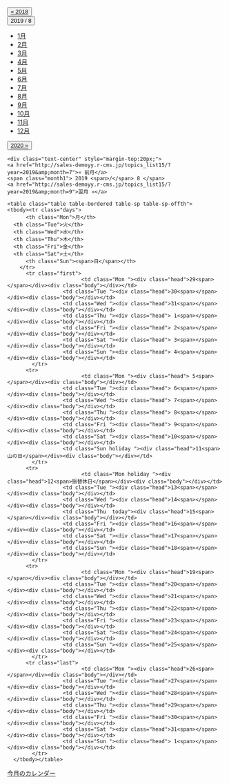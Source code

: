 <div class="module_contents" id="module1000217">
    <div class="btn-group align-center" role="group" aria-label="...">
    <button type="button" class="btn btn-default"><a href="http://sales-demoyy.r-cms.jp/topics_list15/?year=2018&amp;month=12">« 2018</a></button>
    <div class="btn-group" role="group">
      <button type="button" class="btn btn-default dropdown-toggle" data-toggle="dropdown" aria-haspopup="true" aria-expanded="false">
        2019 / 8 <span class="caret"></span>
      </button>
      <ul class="dropdown-menu">
        <li><a href="http://sales-demoyy.r-cms.jp/topics_list15/?year=2019&amp;month=1">1月</a></li>
        <li><a href="http://sales-demoyy.r-cms.jp/topics_list15/?year=2019&amp;month=2">2月</a></li>
        <li><a href="http://sales-demoyy.r-cms.jp/topics_list15/?year=2019&amp;month=3">3月</a></li>
        <li><a href="http://sales-demoyy.r-cms.jp/topics_list15/?year=2019&amp;month=4">4月</a></li>
        <li><a href="http://sales-demoyy.r-cms.jp/topics_list15/?year=2019&amp;month=5">5月</a></li>
        <li><a href="http://sales-demoyy.r-cms.jp/topics_list15/?year=2019&amp;month=6">6月</a></li>
        <li><a href="http://sales-demoyy.r-cms.jp/topics_list15/?year=2019&amp;month=7">7月</a></li>
        <li class="active"><a href="http://sales-demoyy.r-cms.jp/topics_list15/?year=2019&amp;month=8">8月</a></li>
        <li><a href="http://sales-demoyy.r-cms.jp/topics_list15/?year=2019&amp;month=9">9月</a></li>
        <li><a href="http://sales-demoyy.r-cms.jp/topics_list15/?year=2019&amp;month=10">10月</a></li>
        <li><a href="http://sales-demoyy.r-cms.jp/topics_list15/?year=2019&amp;month=11">11月</a></li>
        <li class="last"><a href="http://sales-demoyy.r-cms.jp/topics_list15/?year=2019&amp;month=12">12月</a></li>
      </ul>
    </div>
    <button type="button" class="btn btn-default"><a href="http://sales-demoyy.r-cms.jp/topics_list15/?year=2020&amp;month=1">2020 »</a></button>
  </div>
  
      
    <div class="text-center" style="margin-top:20px;">
    <a href="http://sales-demoyy.r-cms.jp/topics_list15/?year=2019&amp;month=7">« 前月</a>
    <span class="month1"> 2019 <span>/</span> 8 </span>
    <a href="http://sales-demoyy.r-cms.jp/topics_list15/?year=2019&amp;month=9">翌月 »</a>
  </div>
  
    <table class="table table-bordered table-sp table-sp-offth">
    <tbody><tr class="days">
          <th class="Mon">月</th>
      <th class="Tue">火</th>
      <th class="Wed">水</th>
      <th class="Thu">木</th>
      <th class="Fri">金</th>
      <th class="Sat">土</th>
          <th class="Sun"><span>日</span></th>
        </tr>
          <tr class="first">
                            <td class="Mon "><div class="head">29<span></span></div><div class="body"></div></td>
                      <td class="Tue "><div class="head">30<span></span></div><div class="body"></div></td>
                      <td class="Wed "><div class="head">31<span></span></div><div class="body"></div></td>
                      <td class="Thu "><div class="head"> 1<span></span></div><div class="body"></div></td>
                      <td class="Fri "><div class="head"> 2<span></span></div><div class="body"></div></td>
                      <td class="Sat "><div class="head"> 3<span></span></div><div class="body"></div></td>
                      <td class="Sun "><div class="head"> 4<span></span></div><div class="body"></div></td>
            </tr>
          <tr>
                            <td class="Mon "><div class="head"> 5<span></span></div><div class="body"></div></td>
                      <td class="Tue "><div class="head"> 6<span></span></div><div class="body"></div></td>
                      <td class="Wed "><div class="head"> 7<span></span></div><div class="body"></div></td>
                      <td class="Thu "><div class="head"> 8<span></span></div><div class="body"></div></td>
                      <td class="Fri "><div class="head"> 9<span></span></div><div class="body"></div></td>
                      <td class="Sat "><div class="head">10<span></span></div><div class="body"></div></td>
                      <td class="Sun holiday "><div class="head">11<span>山の日</span></div><div class="body"></div></td>
            </tr>
          <tr>
                            <td class="Mon holiday "><div class="head">12<span>振替休日</span></div><div class="body"></div></td>
                      <td class="Tue "><div class="head">13<span></span></div><div class="body"></div></td>
                      <td class="Wed "><div class="head">14<span></span></div><div class="body"></div></td>
                      <td class="Thu  today"><div class="head">15<span></span></div><div class="body"></div></td>
                      <td class="Fri "><div class="head">16<span></span></div><div class="body"></div></td>
                      <td class="Sat "><div class="head">17<span></span></div><div class="body"></div></td>
                      <td class="Sun "><div class="head">18<span></span></div><div class="body"></div></td>
            </tr>
          <tr>
                            <td class="Mon "><div class="head">19<span></span></div><div class="body"></div></td>
                      <td class="Tue "><div class="head">20<span></span></div><div class="body"></div></td>
                      <td class="Wed "><div class="head">21<span></span></div><div class="body"></div></td>
                      <td class="Thu "><div class="head">22<span></span></div><div class="body"></div></td>
                      <td class="Fri "><div class="head">23<span></span></div><div class="body"></div></td>
                      <td class="Sat "><div class="head">24<span></span></div><div class="body"></div></td>
                      <td class="Sun "><div class="head">25<span></span></div><div class="body"></div></td>
            </tr>
          <tr class="last">
                            <td class="Mon "><div class="head">26<span></span></div><div class="body"></div></td>
                      <td class="Tue "><div class="head">27<span></span></div><div class="body"></div></td>
                      <td class="Wed "><div class="head">28<span></span></div><div class="body"></div></td>
                      <td class="Thu "><div class="head">29<span></span></div><div class="body"></div></td>
                      <td class="Fri "><div class="head">30<span></span></div><div class="body"></div></td>
                      <td class="Sat "><div class="head">31<span></span></div><div class="body"></div></td>
                      <td class="Sun "><div class="head"> 1<span></span></div><div class="body"></div></td>
            </tr>
      </tbody></table>
  <p class="relation_link"><a href="http://sales-demoyy.r-cms.jp/topics_list15/" class="small_text">今月のカレンダー</a></p>
</div>
